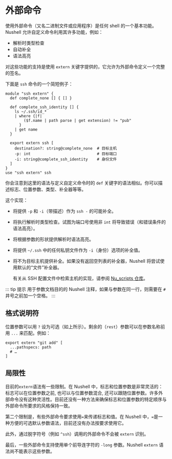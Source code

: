 # 外部命令

使用外部命令（又名二进制文件或应用程序）是任何 shell 的一个基本功能。Nushell 允许自定义命令利用其许多功能，例如：

- 解析时类型检查
- 自动补全
- 语法高亮

对这些功能的支持是使用 `extern` 关键字提供的，它允许为外部命令定义一个完整的签名。

下面是 `ssh` 命令的一个简短例子：

```nu
module "ssh extern" {
  def complete_none [] { [] }

  def complete_ssh_identity [] {
    ls ~/.ssh/id_*
    | where {|f|
        ($f.name | path parse | get extension) != "pub"
      }
    | get name
  }

  export extern ssh [
    destination?: string@complete_none  # 目标主机
    -p: int                             # 目标端口
    -i: string@complete_ssh_identity    # 身份文件
  ]
}
use "ssh extern" ssh
```

你会注意到这里的语法与定义自定义命令时的 `def` 关键字的语法相似。你可以描述标志、位置参数、类型、补全器等等。

这个实现：

- 将提供 `-p` 和 `-i`（带描述）作为 `ssh -` 的可能补全。
- 将执行解析时类型检查。试图为端口号使用非 `int` 将导致错误（和错误条件的语法高亮）。
- 将根据参数的形状提供解析时语法高亮。
- 将提供 `~/.ssh` 中的任何私钥文件作为 `-i`（身份）选项的补全值。
- 将不为目标主机提供补全。如果没有返回空列表的补全器，Nushell 将尝试使用默认的“文件”补全器。

  有关从 SSH 配置文件中检索主机的实现，请参阅 [Nu_scripts 仓库](https://github.com/nushell/nu_scripts/blob/main/custom-completions/ssh/ssh-completions.nu)。

::: tip 提示
用于参数文档目的的 Nushell 注释，如果与参数在同一行，则需要在 `#` 井号之前加一个空格。
:::

## 格式说明符

位置参数可以用 `?` 设为可选（如上所示）。剩余的（`rest`）参数可以在参数名称前用 `...` 来匹配。例如：

```nu
export extern "git add" [
  ...pathspecs: path
  # …
]
```

## 局限性

目前的`extern`语法有一些限制。在 Nushell 中，标志和位置参数是非常灵活的：标志可以在位置参数之前, 也可以与位置参数混合, 还可以跟随位置参数。许多外部命令没有这种灵活性。目前还没有一种方法来确保标志和位置参数的特定顺序与外部命令所要求的风格保持一致。

第二个限制是，有些外部命令要求使用`=`来传递标志和值。在 Nushell 中，`=`是一种方便的可选默认参数语法，目前还没有办法按要求使用它。

此外，通过脱字符号（例如 `^ssh`）调用的外部命令不会被 `extern` 识别。

最后，一些外部命令支持使用单个前导连字符的 `-long` 参数。Nushell `extern` 语法尚不能表示这些参数。
